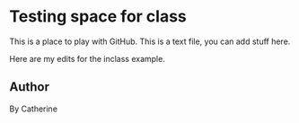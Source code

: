 # Testing space for class
This is a place to play with GitHub. This is a text file, you can add stuff here.

Here are my edits for the inclass example. 

## Author 

By Catherine 
